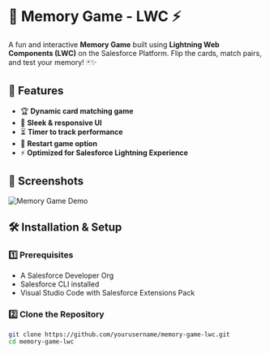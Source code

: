 # 🧠 Memory Game - LWC ⚡

A fun and interactive **Memory Game** built using **Lightning Web Components (LWC)** on the Salesforce Platform. Flip the cards, match pairs, and test your memory! 🃏✨

## 🚀 Features
- 🏆 **Dynamic card matching game**
- 🎨 **Sleek & responsive UI**
- ⏳ **Timer to track performance**
- 🔄 **Restart game option**
- ⚡ **Optimized for Salesforce Lightning Experience**

## 📸 Screenshots
![Memory Game Demo](./screenshots/memory-game.gif)

## 🛠️ Installation & Setup

### 1️⃣ Prerequisites
- A Salesforce Developer Org
- Salesforce CLI installed
- Visual Studio Code with Salesforce Extensions Pack

### 2️⃣ Clone the Repository
```sh
git clone https://github.com/yourusername/memory-game-lwc.git
cd memory-game-lwc
